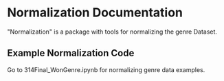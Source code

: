 # Normalization Documentation
 "Normalization" is a package with tools for normalizing the genre Dataset. 


## Example Normalization Code
Go to 314Final_WonGenre.ipynb for normalizing genre data examples.